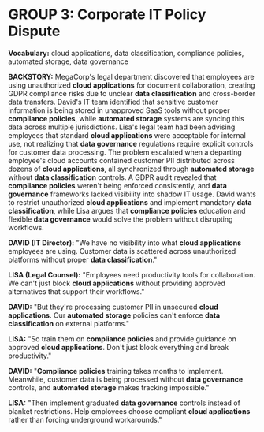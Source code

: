 # GROUP 3: Corporate IT Policy Dispute

**Vocabulary:** cloud applications, data classification, compliance policies, automated storage, data governance

**BACKSTORY:** MegaCorp's legal department discovered that employees are using unauthorized **cloud applications** for document collaboration, creating GDPR compliance risks due to unclear **data classification** and cross-border data transfers. David's IT team identified that sensitive customer information is being stored in unapproved SaaS tools without proper **compliance policies**, while **automated storage** systems are syncing this data across multiple jurisdictions. Lisa's legal team had been advising employees that standard **cloud applications** were acceptable for internal use, not realizing that **data governance** regulations require explicit controls for customer data processing. The problem escalated when a departing employee's cloud accounts contained customer PII distributed across dozens of **cloud applications**, all synchronized through **automated storage** without **data classification** controls. A GDPR audit revealed that **compliance policies** weren't being enforced consistently, and **data governance** frameworks lacked visibility into shadow IT usage. David wants to restrict unauthorized **cloud applications** and implement mandatory **data classification**, while Lisa argues that **compliance policies** education and flexible **data governance** would solve the problem without disrupting workflows.

**DAVID (IT Director):** "We have no visibility into what **cloud applications** employees are using. Customer data is scattered across unauthorized platforms without proper **data classification**."

**LISA (Legal Counsel):** "Employees need productivity tools for collaboration. We can't just block **cloud applications** without providing approved alternatives that support their workflows."

**DAVID:** "But they're processing customer PII in unsecured **cloud applications**. Our **automated storage** policies can't enforce **data classification** on external platforms."

**LISA:** "So train them on **compliance policies** and provide guidance on approved **cloud applications**. Don't just block everything and break productivity."

**DAVID:** "**Compliance policies** training takes months to implement. Meanwhile, customer data is being processed without **data governance** controls, and **automated storage** makes tracking impossible."

**LISA:** "Then implement graduated **data governance** controls instead of blanket restrictions. Help employees choose compliant **cloud applications** rather than forcing underground workarounds."